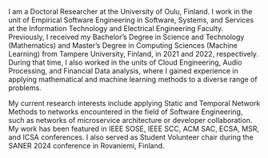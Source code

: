 I am a Doctoral Researcher at the University of Oulu, Finland. I work in the unit of Empirical Software Engineering in Software, Systems, and Services at the Information Technology and Electrical Engineering Faculty. Previously, I received my Bachelor’s Degree in Science and Technology (Mathematics) and Master’s Degree in Computing Sciences (Machine Learning) from Tampere University, Finland, in 2021 and 2022, respectively. During that time, I also worked in the units of Cloud Engineering, Audio Processing, and Financial Data analysis, where I gained experience in applying mathematical and machine learning methods to a diverse range of problems.

My current research interests include applying Static and Temporal Network Methods to networks encountered in the field of Software Engineering, such as networks of microservice architecture or developer collaboration. My work has been featured in IEEE SOSE, IEEE SCC, ACM SAC, ECSA, MSR, and ICSA conferences. I also served as Student Volunteer chair during the SANER 2024 conference in Rovaniemi, Finland.

<!--
**bakhtos/bakhtos** is a ✨ _special_ ✨ repository because its `README.md` (this file) appears on your GitHub profile.

Here are some ideas to get you started:

- 🔭 I’m currently working on ...
- 🌱 I’m currently learning ...
- 👯 I’m looking to collaborate on ...
- 🤔 I’m looking for help with ...
- 💬 Ask me about ...
- 📫 How to reach me: ...
- 😄 Pronouns: ...
- ⚡ Fun fact: ...
-->
